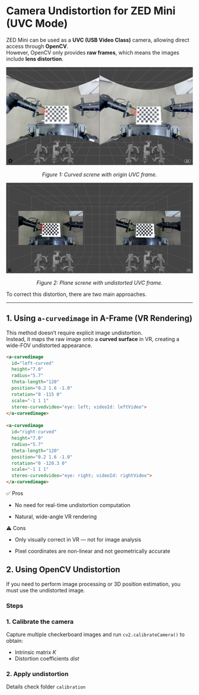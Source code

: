 # Camera Undistortion for ZED Mini (UVC Mode)

ZED Mini can be used as a **UVC (USB Video Class)** camera, allowing direct access through **OpenCV**.  
However, OpenCV only provides **raw frames**, which means the images include **lens distortion**.

<div align="center">
  <img src="./calibration/result/curved_image.jpg" alt="Scene with origin UVC frame" width="1000"/>
  <p><em>Figure 1: Curved screne with origin UVC frame.</em></p>
</div>

<div align="center">
  <img src="./calibration/result/plane_image.jpg" alt="Scene with undistorted frame" width="1000"/>
  <p><em>Figure 2: Plane screne with undistorted UVC frame.</em></p>
</div>

To correct this distortion, there are two main approaches.

---

## 1. Using `a-curvedimage` in A-Frame (VR Rendering)

This method doesn’t require explicit image undistortion.  
Instead, it maps the raw image onto a **curved surface** in VR, creating a wide-FOV undistorted appearance.

```html
<a-curvedimage
  id="left-curved"
  height="7.0"
  radius="5.7"
  theta-length="120"
  position="0.2 1.6 -1.0"
  rotation="0 -115 0"
  scale="-1 1 1"
  stereo-curvedvideo="eye: left; videoId: leftVideo">
</a-curvedimage>

<a-curvedimage
  id="right-curved"
  height="7.0"
  radius="5.7"
  theta-length="120"
  position="0.2 1.6 -1.0"
  rotation="0 -120.3 0"
  scale="-1 1 1"
  stereo-curvedvideo="eye: right; videoId: rightVideo">
</a-curvedimage>
```

✅ Pros

- No need for real-time undistortion computation

- Natural, wide-angle VR rendering

⚠️ Cons

- Only visually correct in VR — not for image analysis

- Pixel coordinates are non-linear and not geometrically accurate

## 2. Using OpenCV Undistortion

If you need to perform image processing or 3D position estimation, you must use the undistorted image.

### Steps

### 1. Calibrate the camera
Capture multiple checkerboard images and run `cv2.calibrateCamera()` to obtain:

- Intrinsic matrix $K$
- Distortion coefficients $dist$

### 2. Apply undistortion
Details check folder `calibration`






